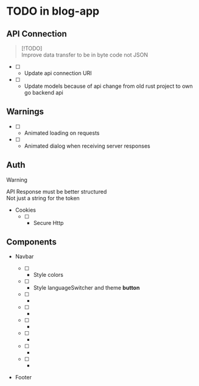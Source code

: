 # TODO in blog-app

## API Connection

> [!TODO]  
> Improve data transfer to be in byte code not JSON

- [ ] - Update api connection URI
- [ ] - Update models because of api change from old rust project to own go backend api

## Warnings

- [ ] - Animated loading on requests
- [ ] - Animated dialog when receiving server responses

## Auth

> [!WARNING]  
> API Response must be better structured  
> Not just a string for the token

- Cookies
  - [ ] - Secure Http

## Components

- Navbar

  - [ ] - Style colors
  - [ ] - Style languageSwitcher and theme **button**
  - [ ] -
  - [ ] -
  - [ ] -
  - [ ] -
  - [ ] -
  - [ ] -

- Footer
